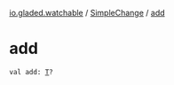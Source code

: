 [io.gladed.watchable](../index.md) / [SimpleChange](index.md) / [add](./add.md)

# add

`val add: `[`T`](index.md#T)`?`